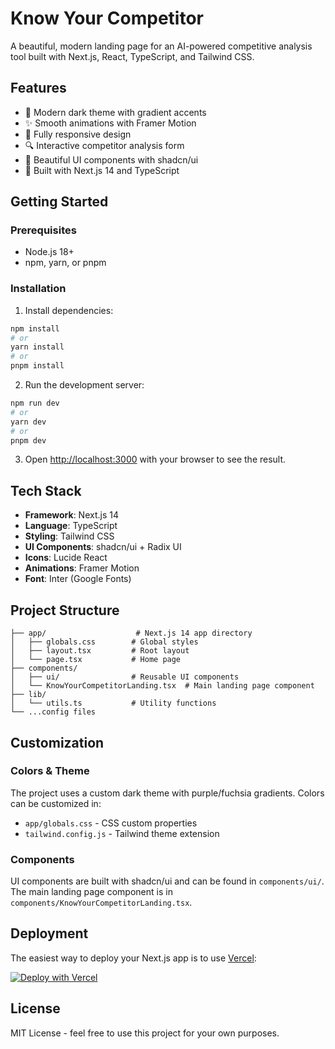 # Know Your Competitor

A beautiful, modern landing page for an AI-powered competitive analysis tool built with Next.js, React, TypeScript, and Tailwind CSS.

## Features

- 🎨 Modern dark theme with gradient accents
- ✨ Smooth animations with Framer Motion
- 📱 Fully responsive design
- 🔍 Interactive competitor analysis form
- 🎯 Beautiful UI components with shadcn/ui
- 🚀 Built with Next.js 14 and TypeScript

## Getting Started

### Prerequisites

- Node.js 18+ 
- npm, yarn, or pnpm

### Installation

1. Install dependencies:

```bash
npm install
# or
yarn install
# or
pnpm install
```

2. Run the development server:

```bash
npm run dev
# or
yarn dev
# or
pnpm dev
```

3. Open [http://localhost:3000](http://localhost:3000) with your browser to see the result.

## Tech Stack

- **Framework**: Next.js 14
- **Language**: TypeScript
- **Styling**: Tailwind CSS
- **UI Components**: shadcn/ui + Radix UI
- **Icons**: Lucide React
- **Animations**: Framer Motion
- **Font**: Inter (Google Fonts)

## Project Structure

```
├── app/                    # Next.js 14 app directory
│   ├── globals.css        # Global styles
│   ├── layout.tsx         # Root layout
│   └── page.tsx           # Home page
├── components/
│   ├── ui/                # Reusable UI components
│   └── KnowYourCompetitorLanding.tsx  # Main landing page component
├── lib/
│   └── utils.ts           # Utility functions
└── ...config files
```

## Customization

### Colors & Theme

The project uses a custom dark theme with purple/fuchsia gradients. Colors can be customized in:

- `app/globals.css` - CSS custom properties
- `tailwind.config.js` - Tailwind theme extension

### Components

UI components are built with shadcn/ui and can be found in `components/ui/`. The main landing page component is in `components/KnowYourCompetitorLanding.tsx`.

## Deployment

The easiest way to deploy your Next.js app is to use [Vercel](https://vercel.com):

[![Deploy with Vercel](https://vercel.com/button)](https://vercel.com/new/clone?repository-url=https://github.com/yourusername/know-your-competitor)

## License

MIT License - feel free to use this project for your own purposes.
